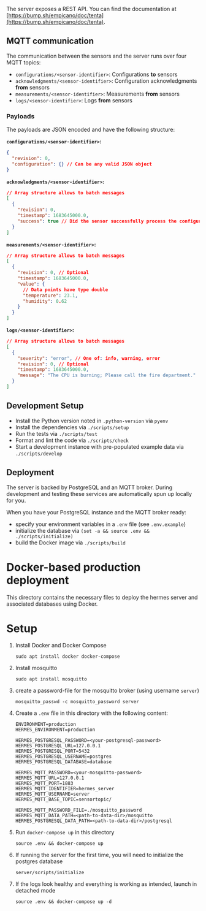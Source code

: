 The server exposes a REST API. You can find the documentation at [https://bump.sh/empicano/doc/tenta](https://bump.sh/empicano/doc/tenta).

## MQTT communication

The communication between the sensors and the server runs over four MQTT topics:

- `configurations/<sensor-identifier>`: Configurations **to** sensors
- `acknowledgments/<sensor-identifier>`: Configuration acknowledgments **from** sensors
- `measurements/<sensor-identifier>`: Measurements **from** sensors
- `logs/<sensor-identifier>`: Logs **from** sensors

### Payloads

The payloads are JSON encoded and have the following structure:

**`configurations/<sensor-identifier>`:**

```json
{
  "revision": 0,
  "configuration": {} // Can be any valid JSON object
}
```

**`acknowledgments/<sensor-identifier>`:**

```json
// Array structure allows to batch messages
[
  {
    "revision": 0,
    "timestamp": 1683645000.0,
    "success": true // Did the sensor successfully process the configuration?
  }
]
```

**`measurements/<sensor-identifier>`:**

```json
// Array structure allows to batch messages
[
  {
    "revision": 0, // Optional
    "timestamp": 1683645000.0,
    "value": {
      // Data points have type double
      "temperature": 23.1,
      "humidity": 0.62
    }
  }
]
```

**`logs/<sensor-identifier>`:**

```json
// Array structure allows to batch messages
[
  {
    "severity": "error", // One of: info, warning, error
    "revision": 0, // Optional
    "timestamp": 1683645000.0,
    "message": "The CPU is burning; Please call the fire department."
  }
]
```

## Development Setup

- Install the Python version noted in `.python-version` via `pyenv`
- Install the dependencies via `./scripts/setup`
- Run the tests via `./scripts/test`
- Format and lint the code via `./scripts/check`
- Start a development instance with pre-populated example data via `./scripts/develop`

## Deployment

The server is backed by PostgreSQL and an MQTT broker. During development and testing these services are automatically spun up locally for you.

When you have your PostgreSQL instance and the MQTT broker ready:

- specify your environment variables in a `.env` file (see `.env.example`)
- initialize the database via `(set -a && source .env && ./scripts/initialize)`
- build the Docker image via `./scripts/build`


# Docker-based production deployment

This directory contains the necessary files to deploy the hermes server and associated databases using Docker.

# Setup

1. Install Docker and Docker Compose
   ````
   sudo apt install docker docker-compose
   ````
   
2. Install mosquitto
   ````
   sudo apt install mosquitto
   ````
   
3. create a password-file for the mosquitto broker (using username `server`)
   ````
   mosquitto_passwd -c mosquitto_password server
   ````
   
4. Create a `.env` file in this directory with the following content:
   ```` 
   ENVIRONMENT=production
   HERMES_ENVIRONMENT=production
   
   HERMES_POSTGRESQL_PASSWORD=<your-postgresql-password>
   HERMES_POSTGRESQL_URL=127.0.0.1
   HERMES_POSTGRESQL_PORT=5432
   HERMES_POSTGRESQL_USERNAME=postgres
   HERMES_POSTGRESQL_DATABASE=database
   
   HERMES_MQTT_PASSWORD=<your-mosquitto-password>
   HERMES_MQTT_URL=127.0.0.1
   HERMES_MQTT_PORT=1883
   HERMES_MQTT_IDENTIFIER=hermes_server
   HERMES_MQTT_USERNAME=server
   HERMES_MQTT_BASE_TOPIC=sensortopic/
   
   HERMES_MQTT_PASSWORD_FILE=./mosquitto_password
   HERMES_MQTT_DATA_PATH=<path-to-data-dir>/mosquitto
   HERMES_POSTGRESQL_DATA_PATH=<path-to-data-dir>/postgresql
   ````
   
5. Run `docker-compose up` in this directory
   ````
   source .env && docker-compose up
   ````
   
6. If running the server for the first time, you will need to initialize the postgres database
    ````
    server/scripts/initialize
    ````
   
7. If the logs look healthy and everything is working as intended, launch in detached mode
    ````
    source .env && docker-compose up -d
    ````